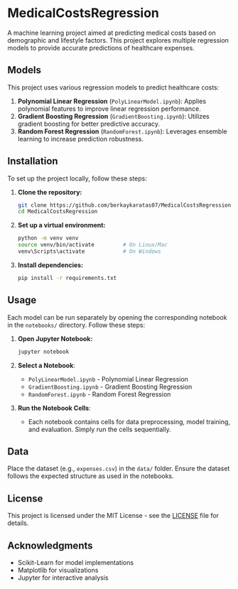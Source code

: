 # MedicalCostsRegression

A machine learning project aimed at predicting medical costs based on demographic and lifestyle factors. This project explores multiple regression models to provide accurate predictions of healthcare expenses.

## Models

This project uses various regression models to predict healthcare costs:
1. **Polynomial Linear Regression** (`PolyLinearModel.ipynb`): Applies polynomial features to improve linear regression performance.
2. **Gradient Boosting Regression** (`GradientBoosting.ipynb`): Utilizes gradient boosting for better predictive accuracy.
3. **Random Forest Regression** (`RandomForest.ipynb`): Leverages ensemble learning to increase prediction robustness.

## Installation

To set up the project locally, follow these steps:

1. **Clone the repository:**
   ```bash
   git clone https://github.com/berkaykaratas07/MedicalCostsRegression.git
   cd MedicalCostsRegression
   ```
   
2. **Set up a virtual environment:**
   ```bash
   python -m venv venv
   source venv/bin/activate         # On Linux/Mac
   venv\Scripts\activate            # On Windows
   ```

2. **Install dependencies:**
   ```bash
   pip install -r requirements.txt
   ```


## Usage

Each model can be run separately by opening the corresponding notebook in the `notebooks/` directory. Follow these steps:

1. **Open Jupyter Notebook:**
   ```bash
   jupyter notebook
   ```
2. **Select a Notebook**:
   - `PolyLinearModel.ipynb` - Polynomial Linear Regression
   - `GradientBoosting.ipynb` - Gradient Boosting Regression
   - `RandomForest.ipynb` - Random Forest Regression

3. **Run the Notebook Cells**:
   - Each notebook contains cells for data preprocessing, model training, and evaluation. Simply run the cells sequentially.

## Data

Place the dataset (e.g., `expenses.csv`) in the `data/` folder. Ensure the dataset follows the expected structure as used in the notebooks.

## License

This project is licensed under the MIT License - see the [LICENSE](LICENSE) file for details.

## Acknowledgments

- Scikit-Learn for model implementations
- Matplotlib for visualizations
- Jupyter for interactive analysis
 


